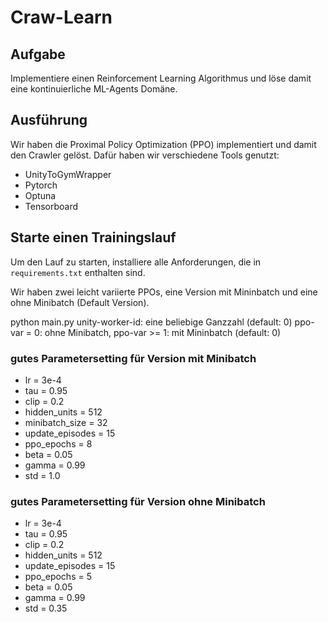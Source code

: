 # Craw-Learn

## Aufgabe

Implementiere einen Reinforcement Learning Algorithmus und löse damit eine kontinuierliche ML-Agents Domäne.

## Ausführung

Wir haben die Proximal Policy Optimization (PPO) implementiert und damit den Crawler gelöst.
Dafür haben wir verschiedene Tools genutzt:
- UnityToGymWrapper
- Pytorch
- Optuna
- Tensorboard

## Starte einen Trainingslauf

Um den Lauf zu starten, installiere alle Anforderungen, die in `requirements.txt` enthalten sind.

Wir haben zwei leicht variierte PPOs, eine Version mit Mininbatch und eine ohne Minibatch (Default Version).

python main.py <unity-worker-id> <ppo-var>
unity-worker-id: eine beliebige Ganzzahl (default: 0)
ppo-var = 0: ohne Minibatch, ppo-var >= 1: mit Mininbatch (default: 0)

### gutes Parametersetting für Version mit Minibatch
* lr = 3e-4
* tau = 0.95
* clip = 0.2
* hidden_units = 512
* minibatch_size = 32
* update_episodes = 15
* ppo_epochs = 8
* beta = 0.05
* gamma = 0.99
* std = 1.0


### gutes Parametersetting für Version ohne Minibatch
* lr = 3e-4
* tau = 0.95
* clip = 0.2
* hidden_units = 512
* update_episodes = 15
* ppo_epochs = 5
* beta = 0.05
* gamma = 0.99
* std = 0.35
